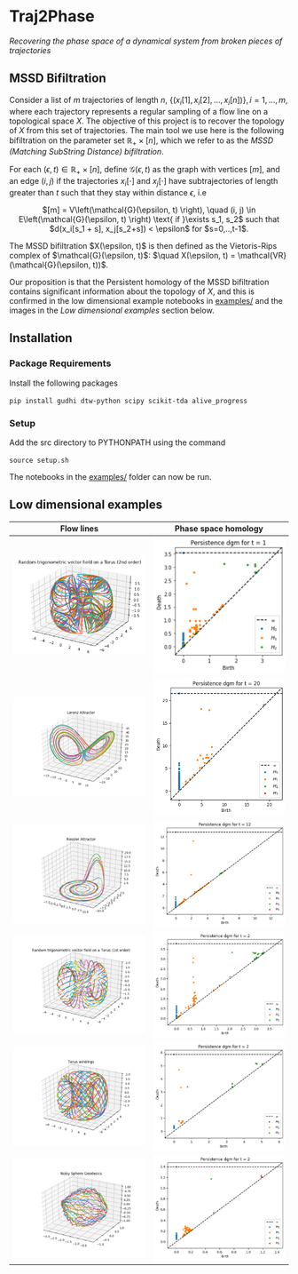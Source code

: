 # Traj2Phase

*Recovering the phase space of a dynamical system from broken pieces of trajectories*

## MSSD Bifiltration

Consider a list of $m$ trajectories of length $n$, $\{(x_i[1], x_i[2], ..., x_i[n])\}, i = 1,...,m$, where each trajectory represents a regular sampling of 
a flow line on a topological space $X$. The objective of this project is to recover the topology of $X$ from this set of trajectories. The main 
tool we use here is the following bifiltration on the parameter set $\mathbb{R_+} \times [n]$, which we refer to as the *MSSD (Matching SubString Distance)
bifiltration*.

For each $(\epsilon, t) \in \mathbb{R_+}\times[n]$, define $\mathcal{G}(\epsilon, t)$ as the graph with vertices $[m]$, and an edge $(i, j)$ if the trajectories
$x_i[\cdot]$ and $x_j[\cdot]$ have subtrajectories of length greater than $t$ such that they stay within distance $\epsilon$, i.e
<p align="center">$[m] = V\left(\mathcal{G}(\epsilon, t) \right), \quad (i, j) \in E\left(\mathcal{G}(\epsilon, t) \right) \text{ if }\exists s_1, s_2$ such that $d(x_i[s_1 + s], x_j[s_2+s]) < \epsilon$ for $s=0,..,t-1$.</p>
 The MSSD bifiltration $X(\epsilon, t)$ is then defined as the Vietoris-Rips complex of $\mathcal{G}(\epsilon, t)$: $\quad X(\epsilon, t) = \mathcal{VR}(\mathcal{G}(\epsilon, t))$.

 Our proposition is that the Persistent homology of the MSSD bifiltration contains significant information about the topology of $X$, and this is confirmed
 in the low dimensional example notebooks in [examples/](examples/) and the images in the *Low dimensional examples* section below.

## Installation

### Package Requirements

Install the following packages

`pip install gudhi dtw-python scipy scikit-tda alive_progress`

### Setup

Add the src directory to PYTHONPATH using the command

`source setup.sh`
 
 The notebooks in the [examples/](examples/) folder can now be run.

## Low dimensional examples

Flow lines            |  Phase space homology
:-------------------------:|:-------------------------:
![Torus](images/torus_2.png) |  ![Torus](images/torus_2_pdgm.png)
![Lorenz attractor](images/lorenz.png) |  ![Lorenz attractor](images/lorenz_pdgm.png)
![Rossler attractor](images/rossler.png) |  ![Rossler attractor](images/rossler_pdgm.png)
![Torus](images/torus.png) |  ![Torus](images/torus_pdgm.png)
![Torus](images/torus_wind.png) |  ![Torus](images/torus_wind_pdgm.png)
![Sphere](images/sphere.png) |  ![Sphere](images/sphere_pdgm.png)
